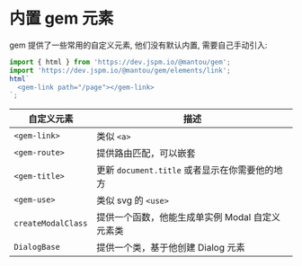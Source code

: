 # 内置 gem 元素

gem 提供了一些常用的自定义元素, 他们没有默认内置, 需要自己手动引入:

```js
import { html } from 'https://dev.jspm.io/@mantou/gem';
import 'https://dev.jspm.io/@mantou/gem/elements/link';
html`
  <gem-link path="/page"></gem-link>
`;
```

| 自定义元素         | 描述                                            |
| ------------------ | ----------------------------------------------- |
| `<gem-link>`       | 类似 `<a>`                                      |
| `<gem-route>`      | 提供路由匹配，可以嵌套                          |
| `<gem-title>`      | 更新 `document.title` 或者显示在你需要他的地方  |
| `<gem-use>`        | 类似 svg 的 `<use>`                             |
| `createModalClass` | 提供一个函数，他能生成单实例 Modal 自定义元素类 |
| `DialogBase`       | 提供一个类，基于他创建 Dialog 元素              |
